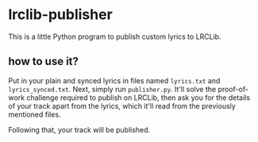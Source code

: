 # lrclib-publisher

This is a little Python program to publish custom lyrics to LRCLib.

## how to use it?

Put in your plain and synced lyrics in files named `lyrics.txt` and `lyrics_synced.txt`.
Next, simply run `publisher.py`. It'll solve the proof-of-work challenge required
to publish on LRCLib, then ask you for the details of your track apart from the
lyrics, which it'll read from the previously mentioned files.

Following that, your track will be published.
